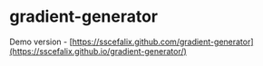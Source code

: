 # gradient-generator

Demo version - [https://sscefalix.github.com/gradient-generator](https://sscefalix.github.io/gradient-generator/)
